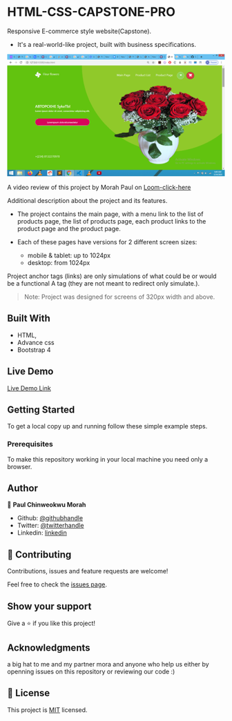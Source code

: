 # HTML-CSS-CAPSTONE-PRO

 Responsive E-commerce style website(Capstone).

- It's a real-world-like project, built with business specifications.

![screenshot](images/Screenshot.png)

A video review of this project by Morah Paul on [Loom-click-here](https://www.loom.com/share/f68b19d85169438f85f90893a3e67a16)

Additional description about the project and its features.

- The project contains the main page, with a menu link to the list of products page, the   list of products page, each product links to the product page and the product page.

- Each of these pages have versions for 2 different screen sizes: 
    - mobile & tablet: up to 1024px
    - desktop: from 1024px

Project anchor tags (links) are only simulations of what could be or would be a functional A tag (they are not meant to redirect only simulate.). 


> Note: Project was designed for screens of 320px width and above. 

## Built With

- HTML,
- Advance css
- Bootstrap 4

## Live Demo

[Live Demo Link](https://elated-hamilton-0166f1.netlify.com)


## Getting Started

To get a local copy up and running follow these simple example steps.

### Prerequisites
To make this repository working in your local machine you need only a browser.

## Author

👤 **Paul Chinweokwu Morah**

- Github: [@githubhandle](https://github.com/chinweokwu)
- Twitter: [@twitterhandle](https://twitter.com/Morah89820846)
- Linkedin: [linkedin](https://www.linkedin.com/in/paul-morah-285b63172/)

## 🤝 Contributing

Contributions, issues and feature requests are welcome!

Feel free to check the [issues page](https://github.com/chinweokwu/HTML-CSS-CAPSTONE-PRO/issues).

## Show your support

Give a ⭐️ if you like this project!

## Acknowledgments

a big hat to me and my partner mora and anyone who help us either by openning issues on this repository or reviewing our code :)

## 📝 License

This project is [MIT](lic.url) licensed.
